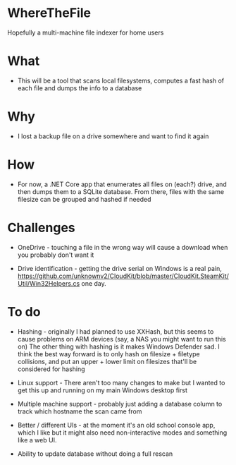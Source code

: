 # WhereTheFile
Hopefully a multi-machine file indexer for home users

# What
* This will be a tool that scans local filesystems, computes a fast hash of each file and dumps the info to a database

# Why
* I lost a backup file on a drive somewhere and want to find it again

# How
* For now, a .NET Core app that enumerates all files on (each?) drive, and then dumps them to a SQLite database. From there, files with the same filesize can be grouped and hashed if needed

# Challenges

* OneDrive - touching a file in the wrong way will cause a download when you probably don't want it

* Drive identification - getting the drive serial on Windows is a real pain, https://github.com/unknownv2/CloudKit/blob/master/CloudKit.SteamKit/Util/Win32Helpers.cs one day.

# To do

* Hashing - originally I had planned to use XXHash, but this seems to cause problems on ARM devices (say, a NAS you might want to run this on)
  The other thing with hashing is it makes Windows Defender sad. I think the best way forward is to only hash on filesize + filetype collisions, and put an upper + lower limit on filesizes that'll be considered for hashing


* Linux support - There aren't too many changes to make but I wanted to get this up and running on my main Windows desktop first

* Multiple machine support - probably just adding a database column to track which hostname the scan came from

* Better / different UIs - at the moment it's an old school console app, which I like but it might also need non-interactive modes and something like a web UI.

* Ability to update database without doing a full rescan